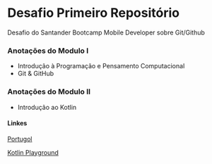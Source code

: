 # Desafio Primeiro Repositório
Desafio do Santander Bootcamp Mobile Developer sobre Git/Github

### Anotações do Modulo I	

- Introdução à Programação e Pensamento Computacional
- Git & GitHub

### Anotações do Modulo II

- Introdução ao Kotlin

#### Linkes

[Portugol](https://portugol-webstudio.cubos.io/ide)

[Kotlin Playground](https://play.kotlinlang.org/)







